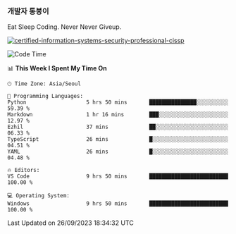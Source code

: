 ### 개발자 통붕이
Eat Sleep Coding.
Never Never Giveup.

[![certified-information-systems-security-professional-cissp](https://user-images.githubusercontent.com/44606727/157613689-acd84ec6-5f8f-4e79-89d9-a8d51f033634.png)](https://www.credly.com/badges/f394a010-85a0-450b-9136-8043af01d71c/public_url)

<!--START_SECTION:waka-->
![Code Time](http://img.shields.io/badge/Code%20Time-1%2C906%20hrs%2012%20mins-blue)

📊 **This Week I Spent My Time On** 

```text
🕑︎ Time Zone: Asia/Seoul

💬 Programming Languages: 
Python                   5 hrs 50 mins       ███████████████░░░░░░░░░░   59.39 % 
Markdown                 1 hr 16 mins        ███░░░░░░░░░░░░░░░░░░░░░░   12.97 % 
Ezhil                    37 mins             ██░░░░░░░░░░░░░░░░░░░░░░░   06.33 % 
TypeScript               26 mins             █░░░░░░░░░░░░░░░░░░░░░░░░   04.51 % 
YAML                     26 mins             █░░░░░░░░░░░░░░░░░░░░░░░░   04.48 % 

🔥 Editors: 
VS Code                  9 hrs 50 mins       █████████████████████████   100.00 % 

💻 Operating System: 
Windows                  9 hrs 50 mins       █████████████████████████   100.00 % 
```


 Last Updated on 26/09/2023 18:34:32 UTC
<!--END_SECTION:waka-->
